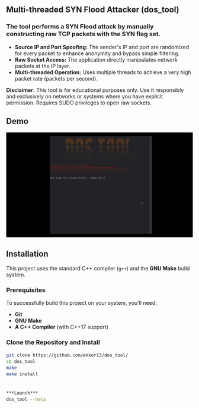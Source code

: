 Multi-threaded SYN Flood Attacker (dos_tool)
---
### The tool performs a SYN Flood attack by manually constructing raw TCP packets with the SYN flag set.
* **Source IP and Port Spoofing:** The sender's IP and port are randomized for every packet to enhance anonymity and bypass simple filtering.
* **Raw Socket Access:** The application directly manipulates network packets at the IP layer.
* **Multi-threaded Operation:** Uses multiple threads to achieve a very high packet rate (packets per second).

**Disclaimer:** This tool is for educational purposes only. Use it responsibly and exclusively on networks or systems where you have explicit permission. Requires SUDO privileges to open raw sockets.
  
  ## Demo
![SYN Flood Demo](assets/dos_demo.gif)

## Installation

This project uses the standard C++ compiler (`g++`) and the **GNU Make** build system.

### Prerequisites

To successfully build this project on your system, you'll need:

* **Git**
* **GNU Make**
* **A C++ Compiler** (with C++17 support)

### Clone the Repository and Install

```bash
git clone https://github.com/ekkor13/dos_tool/
cd dos_tool
make
make install


***Launch***
dos_tool --help
